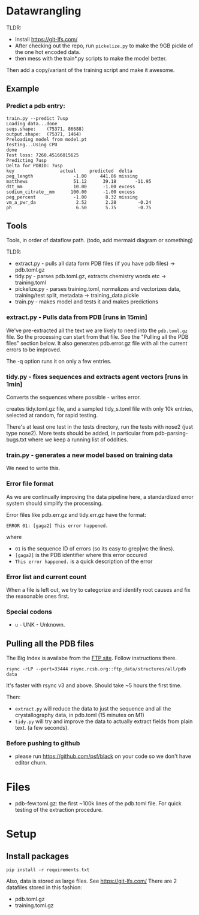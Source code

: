 # Datawrangling

TLDR:
- Install https://git-lfs.com/
- After checking out the repo, run ```pickelize.py``` to make the 9GB pickle of the one hot encoded data.
- then mess with the train*.py scripts to make the model better.

Then add a copy/variant of the training script and make it awesome.

## Example

### Predict a pdb entry:
```
train.py --predict 7usp         
Loading data...done
seqs.shape:    (75371, 86688)
output.shape:  (75371, 1464)
Preloading model from model.pt
Testing...Using CPU
done
Test loss: 7260.45166015625
Predicting 7usp
Delta for PDBID: 7usp
key                 actual     predicted  delta     
peg_length               -1.00     441.86 missing     
matthews                 51.12      39.18       -11.95
dtt_mm                   10.00      -1.00 excess      
sodium_citrate__mm      100.00      -1.00 excess      
peg_percent              -1.00       8.32 missing     
vm_a_pwr_da               2.52       2.28        -0.24
ph                        6.50       5.75        -0.75
```

## Tools

Tools, in order of dataflow path. 
(todo, add mermaid diagram or something)

TLDR:
- extract.py - pulls all data form PDB files (if you have pdb files) -> pdb.toml.gz
- tidy.py - parses pdb.toml.gz, extracts chemistry words etc -> training.toml
- pickelize.py - parses training.toml, normalizes and vectorizes data, training/test split, metadata -> training_data.pickle
- train.py - makes model and tests it and makes predictions

### extract.py - Pulls data from PDB [runs in 15min]
We've pre-extracted all the text we are likely to need into the ```pdb.toml.gz``` file. So the processing can start from that file. See the "Pulling all the PDB files" section below.
It also generates pdb.error.gz file with all the current errors to be improved.

The -q option runs it on only a few entries.

### tidy.py - fixes sequences and extracts agent vectors [runs in 1min]
Converts the sequences where possible - writes error.

creates tidy.toml.gz file, and a sampled tidy_s.toml file with only 10k entries, selected at random, for rapid testing. 

There's at least one test in the tests directory, run the tests with nose2 (just type nose2). 
More tests should be added, in particular from pdb-parsing-bugs.txt where we keep a running list of oddities. 

### train.py - generates a new model based on training data
We need to write this.

### Error file format

As we are continually improving the data pipeline here, a standardized error system should simplify the processing. 

Error files like pdb.err.gz and tidy.err.gz have the format:

```ERROR 01: [gaga2] This error happened.```

where 
- ```01``` is the sequence ID of errors (so its easy to grep|wc the lines).
- ```[gaga2]``` is the PDB identifier where this error occured
- ```This error happened.``` is a quick description of the error

### Error list and current count

When a file is left out, we try to categorize and identify root causes and fix the reasonable ones first. 

### Special codons

- ```u``` - UNK - Unknown.

## Pulling all the PDB files

The Big Index is availabe from the [FTP site](https://www.wwpdb.org/ftp/pdb-ftp-sites). Follow instructions there. 

```
rsync -rLP --port=33444 rsync.rcsb.org::ftp_data/structures/all/pdb data
```
It's faster with rsync v3 and above. Should take ~5 hours the first time.

Then:
- ```extract.py``` will reduce the data to just the sequence and all the crystallography data, in pdb.toml (15 minutes on M1)
- ```tidy.py``` will try and improve the data to actually extract fields from plain text. (a few seconds).

### Before pushing to github

- please run https://github.com/psf/black on your code so we don't have editor churn.

# Files

- pdb-few.toml.gz: the first ~100k lines of the pdb.toml file. For quick testing of the extraction procedure.

# Setup

## Install packages

```pip install -r requirements.txt```

Also, data is stored as large files. See https://git-lfs.com/
There are 2 datafiles stored in this fashion:
- pdb.toml.gz
- training.toml.gz

